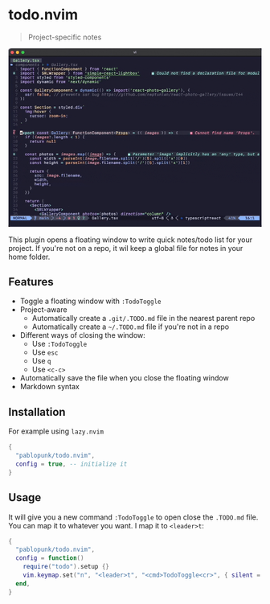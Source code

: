 # todo.nvim

> Project-specific notes

![screencast](./screencast.gif)

This plugin opens a floating window to write quick notes/todo list for your project.
If you're not on a repo, it wil keep a global file for notes in your home folder.


## Features

- Toggle a floating window with `:TodoToggle`
- Project-aware
  - Automatically create a `.git/.TODO.md` file in the nearest parent repo
  - Automatically create a `~/.TODO.md` file if you're not in a repo
- Different ways of closing the window:
  - Use `:TodoToggle`
  - Use `esc`
  - Use `q`
  - Use `<c-c>`
- Automatically save the file when you close the floating window
- Markdown syntax


## Installation

For example using `lazy.nvim`

```lua
{
  "pablopunk/todo.nvim",
  config = true, -- initialize it
}
```


## Usage

It will give you a new command `:TodoToggle` to open close the `.TODO.md` file. You can map it to whatever you want. I map it to `<leader>t`:

```lua
{
  "pablopunk/todo.nvim",
  config = function()
    require("todo").setup {}
    vim.keymap.set("n", "<leader>t", "<cmd>TodoToggle<cr>", { silent = true })
  end,
}
```

